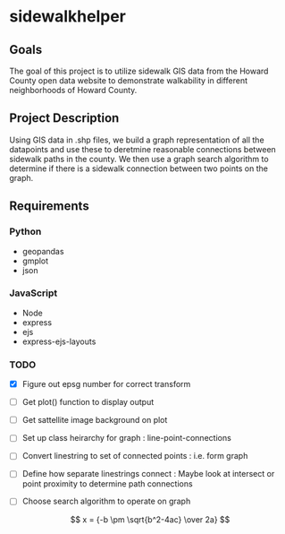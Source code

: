 # sidewalkhelper

## Goals
The goal of this project is to utilize sidewalk GIS data from the Howard County open data website to demonstrate walkability in different neighborhoods of Howard County.

## Project Description
Using GIS data in .shp files, we build a graph representation of all the datapoints and use these to deretmine reasonable connections between sidewalk paths in the county. We then use a graph search algorithm to determine if there is a sidewalk connection between two points on the graph.

## Requirements
### Python
- geopandas
- gmplot
- json
### JavaScript
- Node
- express
- ejs
- express-ejs-layouts

### TODO
- [x] Figure out epsg number for correct transform
- [ ] Get plot() function to display output
- [ ] Get sattellite image background on plot
- [ ] Set up class heirarchy for graph : line-point-connections
- [ ] Convert linestring to set of connected points : i.e. form graph
- [ ] Define how separate linestrings connect : Maybe look at intersect or point proximity to determine path connections
- [ ] Choose search algorithm to operate on graph 


$$ x = {-b \pm \sqrt{b^2-4ac} \over 2a} $$
